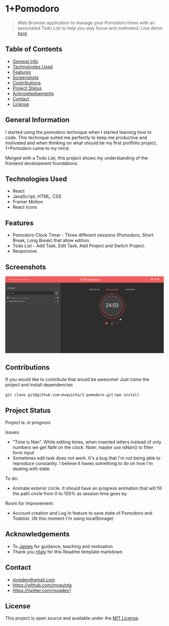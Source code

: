 # 1+Pomodoro
> Web Browser application to manage your Pomodoro times with an associated Todo List to help you stay focus and motivated.
> Live demo [_here_](https://onemorepomodoro.netlify.app/).

## Table of Contents
* [General Info](#general-information)
* [Technologies Used](#technologies-used)
* [Features](#features)
* [Screenshots](#screenshots)
* [Contributions](#contributions)
* [Project Status](#project-status)
* [Acknowledgements](#acknowledgements)
* [Contact](#contact)
* [License](#license)


## General Information
I started using the pomodoro technique when I started learning how to code. This technique suited me perfectly to keep me productive and motivated and when thinking on what should be my first portfolio project, 1+Pomodoro came to my mind. 

Merged with a Todo List, this project shows my understanding of the frontend development foundations. 

## Technologies Used
- React
- JavaScript, HTML, CSS
- Framer Motion
- React Icons


## Features
- Pomodoro Clock Timer - Three different sessions (Pomodoro, Short Break, Long Break) that allow edition.
- Todo List - Add Task, Edit Task, Add Project and Switch Project.
- Responsive.


## Screenshots
![Example screenshot](./img/onemorepomodoroScreenshot.png)


## Contributions
If you would like to contribute that would be awesome!
Just clone the project and install dependencies

`git clone git@github.com:mvquinta/1-pomodoro.git`
`npm install`


## Project Status
Project is: _in progress_ 

Issues:
- "Time is Nan". While editing times, when inserted letters instead of only numbers we get NaN on the clock. Note: maybe use isNan() to filter form input
- Sometimes edit task does not work. It's a bug that I'm not being able to reproduce constantly. I believe it haves something to do on how I'm dealing with state.

To do:
- Animate exterior circle. It should have an progress animation that will fill the path circle from 0 to 100% as session time goes by.

Room for improvement:
- Account creation and Log In feature to save state of Pomodoro and Todolist. (At this moment I'm using localStorage)


## Acknowledgements
- To [James](https://github.com/jrobind) for guidance, teaching and motivation
- Thank you [ritaly](https://github.com/ritaly) for this Readme template markdown

## Contact
- mvqdev@gmail.com
- https://github.com/mvquinta
- https://twitter.com/mvqdev1


## License
This project is open source and available under the [MIT License](https://github.com/mvquinta/1-pomodoro/blob/main/LICENSE.md).
